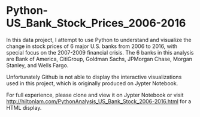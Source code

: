 # Python-US_Bank_Stock_Prices_2006-2016
In this data project, I attempt to use Python to understand and visualize the change in stock prices of 6 major U.S. banks from 2006 to 2016, with special focus on the 2007-2009 financial crisis. The 6 banks in this analysis are Bank of America, CitiGroup, Goldman Sachs, JPMorgan Chase, Morgan Stanley, and Wells Fargo.

Unfortunately Github is not able to display the interactive visualizations used in this project, which is originally produced on Jypter Notebook.

For full experience, please clone and view it on Jypter Notebook or visit http://hiltonlam.com/PythonAnalysis_US_Bank_Stock_2006-2016.html for a HTML display.
